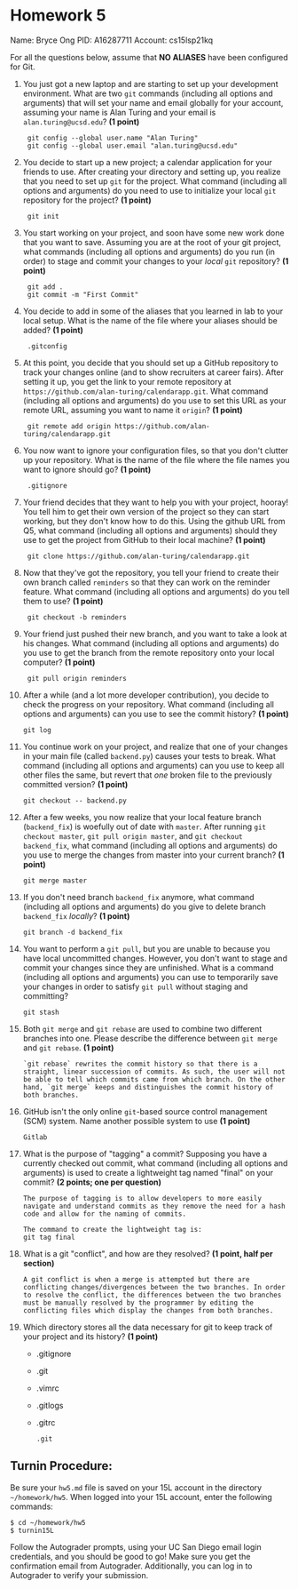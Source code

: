 # Homework 5

Name: Bryce Ong
PID: A16287711
Account: cs15lsp21kq

For all the questions below, assume that **NO ALIASES** have been configured
for Git.

1. You just got a new laptop and are starting to set up your development environment. What are two `git` commands (including all options and arguments)
that will set your name and email globally for your account, assuming your name is Alan Turing and your email is `alan.turing@ucsd.edu`? **(1 point)**

        git config --global user.name "Alan Turing"
        git config --global user.email "alan.turing@ucsd.edu"

2. You decide to start up a new project; a calendar application for your friends to use. After creating your directory and setting up, you realize that you need to set up `git` for the project. What command (including all options and arguments) do you need to use to initialize your local `git` repository for the project? **(1 point)**

        git init

3. You start working on your project, and soon have some new work done that you want to save. Assuming you are at the root of your git project, what commands (including all options and arguments) do you run (in order) to stage and commit your changes to your *local* `git` repository?
**(1 point)**

        git add .
        git commit -m "First Commit"

4. You decide to add in some of the aliases that you learned in lab to your local setup.
What is the name of the file where your aliases should be added?
**(1 point)**

        .gitconfig

5. At this point, you decide that you should set up a GitHub repository to track your changes online (and to show recruiters at career fairs). After setting it up, you get the link to your remote repository at `https://github.com/alan-turing/calendarapp.git`. What command (including all options and arguments) do you use to set this URL as your remote URL, assuming you want to name it `origin`? **(1 point)**

        git remote add origin https://github.com/alan-turing/calendarapp.git

6. You now want to ignore your configuration files, so that you don't clutter up your repository. What is the name of the file where the file names you want to ignore should go?
**(1 point)**

        .gitignore

7. Your friend decides that they want to help you with your project, hooray! You tell him to get their own version of the project so they can start working, but they don't know how to do this. Using the github URL from Q5, what command (including all options and arguments) should they use to get the project from GitHub to their local machine? **(1 point)**

        git clone https://github.com/alan-turing/calendarapp.git

8. Now that they've got the repository, you tell your friend to create their own branch called `reminders` so that they can work on the reminder feature. What command (including all options and arguments) do you tell them to use? **(1 point)**

        git checkout -b reminders

9. Your friend just pushed their new branch, and you want to take a look at his changes. What command (including all options and arguments) do you use to get the branch from the remote repository onto your local computer? **(1 point)**

        git pull origin reminders

10. After a while (and a lot more developer contribution), you decide to check the progress on your repository. What command (including all options and arguments) can you use to see the commit history? **(1 point)**

        git log

11. You continue work on your project, and realize that one of your changes in your main file (called `backend.py`) causes your tests to break. What command (including all options and arguments) can you use to keep all other files the same, but revert that *one* broken file to the previously committed version? **(1 point)**

        git checkout -- backend.py

12. After a few weeks, you now realize that your local feature branch (`backend_fix`) is woefully out of date with `master`. After running `git checkout master`, `git pull origin master`, and `git checkout backend_fix`, what command (including all options and arguments) do you use to merge the changes from master into your current branch? **(1 point)**

        git merge master

13. If you don't need branch `backend_fix` anymore, what command (including all options and arguments) do you give to delete branch `backend_fix` *locally*? **(1 point)**

        git branch -d backend_fix

14. You want to perform a `git pull`, but you are unable to because you have local uncommitted changes. However, you don't want to stage and commit your changes since they are unfinished. What is a command (including all options and arguments) you can use to temporarily save your changes in order to satisfy `git pull` without staging and committing?

        git stash

15. Both `git merge` and `git rebase` are used to combine two different branches into one. Please describe the difference between `git merge` and `git rebase`. **(1 point)**

        `git rebase` rewrites the commit history so that there is a straight, linear succession of commits. As such, the user will not be able to tell which commits came from which branch. On the other hand, `git merge` keeps and distinguishes the commit history of both branches.

16. GitHub isn't the only online `git`-based source control management (SCM) system. Name another possible system to use **(1 point)**

        Gitlab

17. What is the purpose of "tagging" a commit? Supposing you have a currently checked out commit, what command (including all options and arguments) is used to create a lightweight tag named "final" on your commit? **(2 points; one per question)**

        The purpose of tagging is to allow developers to more easily navigate and understand commits as they remove the need for a hash code and allow for the naming of commits.

        The command to create the lightweight tag is:
        git tag final

18. What is a git "conflict", and how are they resolved? **(1 point, half per section)**

        A git conflict is when a merge is attempted but there are conflicting changes/divergences between the two branches. In order to resolve the conflict, the differences between the two branches must be manually resolved by the programmer by editing the conflicting files which display the changes from both branches.

19. Which directory stores all the data necessary for git to keep track of your
    project and its history? **(1 point)**

    * .gitignore
    * .git
    * .vimrc
    * .gitlogs
    * .gitrc

          .git

## Turnin Procedure:
Be sure your `hw5.md` file is saved on your 15L account in the directory
`~/homework/hw5`. When logged into your 15L account, enter the following
commands:
```
$ cd ~/homework/hw5
$ turnin15L
```
Follow the Autograder prompts, using your UC San Diego email login credentials,
and you should be good to go! Make sure you get the confirmation email from
Autograder. Additionally, you can log in to Autograder to verify your submission.
